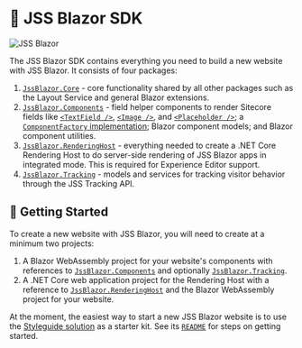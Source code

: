 # 🔧 JSS Blazor SDK

![JSS Blazor](../assets/jss-blazor-banner.svg)

The JSS Blazor SDK contains everything you need to build a new website with JSS
Blazor. It consists of four packages:

1. [`JssBlazor.Core`][1] - core functionality shared by all other packages such as
   the Layout Service and general Blazor extensions.
2. [`JssBlazor.Components`][2] - field helper components to render Sitecore fields
   like [`<TextField />`][3], [`<Image />`][4], and [`<Placeholder />`][5]; a
   [`ComponentFactory` implementation][6]; Blazor component models; and Blazor
   component utilities.
3. [`JssBlazor.RenderingHost`][7] - everything needed to create a .NET Core
   Rendering Host to do server-side rendering of JSS Blazor apps in integrated
   mode. This is required for Experience Editor support.
4. [`JssBlazor.Tracking`][8] - models and services for tracking visitor behavior
   through the JSS Tracking API.

## 🚀 Getting Started

To create a new website with JSS Blazor, you will need to create at a minimum
two projects:

1. A Blazor WebAssembly project for your website's components with references to
   [`JssBlazor.Components`][2] and optionally [`JssBlazor.Tracking`][8].
2. A .NET Core web application project for the Rendering Host with a reference
   to [`JssBlazor.RenderingHost`][7] and the Blazor WebAssembly project for
   your website.

At the moment, the easiest way to start a new JSS Blazor website is to use the
[Styleguide solution][9] as a starter kit. See its [`README`][10] for steps on
getting started.

[1]: JssBlazor.Core/JssBlazor.Core.csproj
[2]: JssBlazor.Components/JssBlazor.Components.csproj
[3]: JssBlazor.Components/TextField.razor
[4]: JssBlazor.Components/Image.razor
[5]: JssBlazor.Components/Placeholder.razor
[6]: JssBlazor.Components/Services/DefaultComponentFactory.cs
[7]: JssBlazor.RenderingHost/JssBlazor.RenderingHost.csproj
[8]: JssBlazor.Tracking/JssBlazor.Tracking.csproj
[9]: ../samples/Styleguide/Styleguide.sln
[10]: ../samples/Styleguide/README.md
